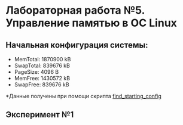 <h1>Лабораторная работа №5. Управление памятью в ОС Linux</h1>
<h2>Начальная конфигурация системы:</h2>
<ul>
    <li>MemTotal: 1870900 kB </li>
    <li>SwapTotal: 839676 kB</li>
    <li>PageSize: 4096 B</li>
    <li>MemFree: 1430572 kB</li>
    <li>SwapFree: 839676 kB</li>
</ul>
*Данные получены при помощи скрипта <a href="find_starting_config">find_starting_config</a>
<h2>Эксперимент №1 </h2>

